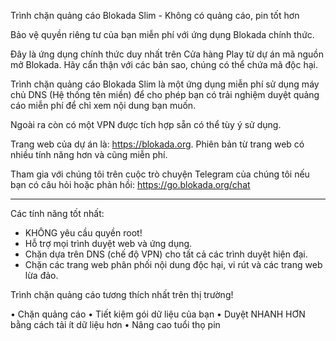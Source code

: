 Trình chặn quảng cáo Blokada Slim - Không có quảng cáo, pin tốt hơn

Bảo vệ quyền riêng tư của bạn miễn phí với ứng dụng Blokada chính thức.

Đây là ứng dụng chính thức duy nhất trên Cửa hàng Play từ dự án mã nguồn mở Blokada. Hãy cẩn thận với các bản sao, chúng có thể chứa mã độc hại.

Trình chặn quảng cáo Blokada Slim là một ứng dụng miễn phí sử dụng máy chủ DNS (Hệ thống tên miền) để cho phép bạn có trải nghiệm duyệt quảng cáo miễn phí để chỉ xem nội dung bạn muốn.

Ngoài ra còn có một VPN được tích hợp sẵn có thể tùy ý sử dụng.

Trang web của dự án là: https://blokada.org. Phiên bản từ trang web có nhiều tính năng hơn và cũng miễn phí.

Tham gia với chúng tôi trên cuộc trò chuyện Telegram của chúng tôi nếu bạn có câu hỏi hoặc phản hồi: https://go.blokada.org/chat

----

Các tính năng tốt nhất:
- KHÔNG yêu cầu quyền root!
- Hỗ trợ mọi trình duyệt web và ứng dụng.
- Chặn dựa trên DNS (chế độ VPN) cho tất cả các trình duyệt hiện đại.
- Chặn các trang web phân phối nội dung độc hại, vi rút và các trang web lừa đảo.

Trình chặn quảng cáo tương thích nhất trên thị trường!

• Chặn quảng cáo • Tiết kiệm gói dữ liệu của bạn • Duyệt NHANH HƠN bằng cách tải ít dữ liệu hơn • Nâng cao tuổi thọ pin
